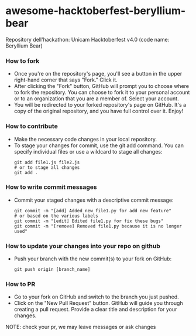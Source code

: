 # awesome-hacktoberfest-beryllium-bear
Repository dell'hackathon: Unicam Hacktoberfest v4.0 (code name: Beryllium Bear)

### How to fork
* Once you're on the repository's page, you'll see a button in the upper right-hand corner that says "Fork." Click it.
* After clicking the "Fork" button, GitHub will prompt you to choose where to fork the repository. You can choose to fork it to your personal account or to an organization that you are a member of. Select your account.
* You will be redirected to your forked repository's page on GitHub. It's a copy of the original repository, and you have full control over it. Enjoy!
### How to contribute
* Make the necessary code changes in your local repository.
* To stage your changes for commit, use the git add command. You can specify individual files or use a wildcard to stage all changes:
  ```
  git add file1.js file2.js
  # or to stage all changes
  git add .
  ```
### How to write commit messages
* Commit your staged changes with a descriptive commit message:
  ```
  git commit -m "[add] Added new file1.py for add new feature"
  # or based on the various labels
  git commit -m "[edit] Edited file1.py for fix these bugs"
  git commit -m "[remove] Removed file1.py because it is no longer used"
  ```
### How to update your changes into your repo on github
* Push your branch with the new commit(s) to your fork on GitHub:
  ```
  git push origin [branch_name]
  ```
### How to PR
* Go to your fork on GitHub and switch to the branch you just pushed.
* Click on the "New Pull Request" button. GitHub will guide you through creating a pull request. Provide a clear title and description for your changes.

NOTE: check your pr, we may leave messages or ask changes
